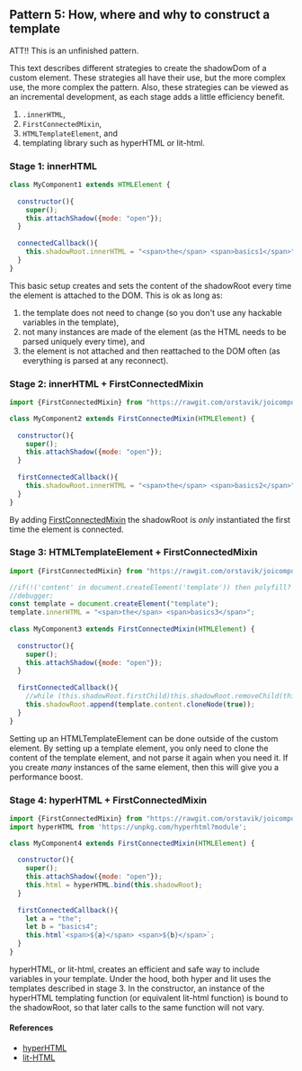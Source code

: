## Pattern 5: How, where and why to construct a template

ATT!! This is an unfinished pattern.

This text describes different strategies to create the shadowDom of a custom element.
These strategies all have their use, but the more complex use, the more complex the pattern.
Also, these strategies can be viewed as an incremental development, as each stage adds a little
efficiency benefit.
1. `.innerHTML`,
2. `FirstConnectedMixin`,
3. `HTMLTemplateElement`, and
4. templating library such as hyperHTML or lit-html.

### Stage 1: innerHTML 
```javascript
class MyComponent1 extends HTMLElement {
  
  constructor(){                                                    
    super();
    this.attachShadow({mode: "open"});
  }
  
  connectedCallback(){
    this.shadowRoot.innerHTML = "<span>the</span> <span>basics1</span>";
  }
}
```
This basic setup creates and sets the content of the shadowRoot every time the element is attached 
to the DOM. This is ok as long as:
1. the template does not need to change (so you don't use any hackable variables in the template),
2. not many instances are made of the element (as the HTML needs to be parsed uniquely every time), and
3. the element is not attached and then reattached to the DOM often (as everything is parsed at any reconnect).

### Stage 2: innerHTML + FirstConnectedMixin
```javascript
import {FirstConnectedMixin} from "https://rawgit.com/orstavik/joicomponents/master/src/FirstConnectedMixin.js";

class MyComponent2 extends FirstConnectedMixin(HTMLElement) {
  
  constructor(){                                                    
    super();
    this.attachShadow({mode: "open"});
  }
  
  firstConnectedCallback(){
    this.shadowRoot.innerHTML = "<span>the</span> <span>basics2</span>";
  }
}
```
By adding [FirstConnectedMixin](Mixin4_FirstConnectedMixin.md) the shadowRoot is *only* instantiated
the first time the element is connected.

### Stage 3: HTMLTemplateElement + FirstConnectedMixin
```javascript
import {FirstConnectedMixin} from "https://rawgit.com/orstavik/joicomponents/master/src/FirstConnectedMixin.js";

//if(!('content' in document.createElement('template')) then polyfill?
//debugger;
const template = document.createElement("template");
template.innerHTML = "<span>the</span> <span>basics3</span>";
                                                
class MyComponent3 extends FirstConnectedMixin(HTMLElement) {
  
  constructor(){
    super();
    this.attachShadow({mode: "open"});
  }
  
  firstConnectedCallback(){
    //while (this.shadowRoot.firstChild)this.shadowRoot.removeChild(this.shadowRoot.firstChild);
    this.shadowRoot.append(template.content.cloneNode(true));
  }
}
```
Setting up an HTMLTemplateElement can be done outside of the custom element.
By setting up a template element, you only need to clone the content of the template element, 
and not parse it again when you need it.
If you create *many* instances of the same element, then this will give you a performance boost.                

### Stage 4: hyperHTML + FirstConnectedMixin
```javascript
import {FirstConnectedMixin} from "https://rawgit.com/orstavik/joicomponents/master/src/FirstConnectedMixin.js";
import hyperHTML from 'https://unpkg.com/hyperhtml?module';

class MyComponent4 extends FirstConnectedMixin(HTMLElement) {
  
  constructor(){
    super();
    this.attachShadow({mode: "open"});
    this.html = hyperHTML.bind(this.shadowRoot);
  }
  
  firstConnectedCallback(){
    let a = "the";
    let b = "basics4";
    this.html`<span>${a}</span> <span>${b}</span>`;
  }
}
```
hyperHTML, or lit-html, creates an efficient and safe way to include variables in your template.
Under the hood, both hyper and lit uses the templates described in stage 3.
In the constructor, an instance of the hyperHTML templating function (or equivalent lit-html function)
is bound to the shadowRoot, so that later calls to the same function will not vary.
                              
#### References
* [hyperHTML](https://viperhtml.js.org/hyper.html)
* [lit-HTML](https://github.com/Polymer/lit-html)                                                                                           
